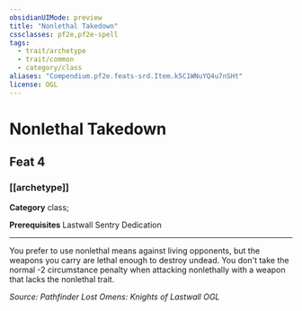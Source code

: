 ```yaml
---
obsidianUIMode: preview
title: "Nonlethal Takedown"
cssclasses: pf2e,pf2e-spell
tags:
  - trait/archetype
  - trait/common
  - category/class
aliases: "Compendium.pf2e.feats-srd.Item.k5C1WNuYQ4u7nSHt"
license: OGL
---
```

# Nonlethal Takedown
## Feat 4
### [[archetype]]

**Category** class; 



**Prerequisites** Lastwall Sentry Dedication
* * *
You prefer to use nonlethal means against living opponents, but the weapons you carry are lethal enough to destroy undead. You don't take the normal -2 circumstance penalty when attacking nonlethally with a weapon that lacks the nonlethal trait.

*Source: Pathfinder Lost Omens: Knights of Lastwall*
*OGL*